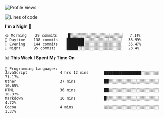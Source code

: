 <!--START_SECTION:waka-->
![Profile Views](http://img.shields.io/badge/Profile%20Views-55-blue)

![Lines of code](https://img.shields.io/badge/From%20Hello%20World%20I%27ve%20Written-150849%20lines%20of%20code-blue)

**I'm a Night 🦉** 

```text
🌞 Morning    29 commits     █░░░░░░░░░░░░░░░░░░░░░░░░   7.14% 
🌆 Daytime    138 commits    ████████░░░░░░░░░░░░░░░░░   33.99% 
🌃 Evening    144 commits    ████████░░░░░░░░░░░░░░░░░   35.47% 
🌙 Night      95 commits     █████░░░░░░░░░░░░░░░░░░░░   23.4%

```


📊 **This Week I Spent My Time On** 

```text
💬 Programming Languages: 
JavaScript               4 hrs 12 mins       █████████████████░░░░░░░░   71.17% 
Other                    37 mins             ██░░░░░░░░░░░░░░░░░░░░░░░   10.65% 
HTML                     36 mins             ██░░░░░░░░░░░░░░░░░░░░░░░   10.37% 
Markdown                 16 mins             █░░░░░░░░░░░░░░░░░░░░░░░░   4.72% 
Cocoa                    4 mins              ░░░░░░░░░░░░░░░░░░░░░░░░░   1.37%

```


<!--END_SECTION:waka-->
